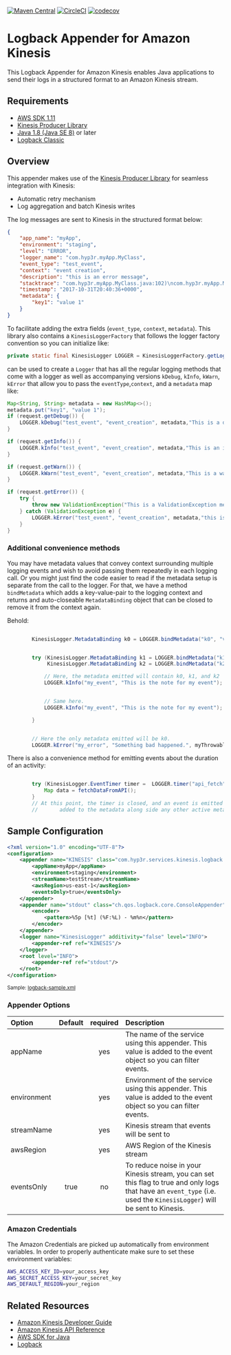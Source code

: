 [![Maven Central](https://img.shields.io/maven-central/v/com.hyp3r/kinesis-logback-appender.svg)](http://search.maven.org/#search%7Cgav%7C1%7Cg%3A%22com.hyp3r%22%20AND%20a%3A%22kinesis-logback-appender%22)
[![CircleCI](https://circleci.com/gh/hyp3rventures/kinesis-logback-appender.svg?style=shield&circle-token=:circle-token)](https://circleci.com/gh/hyp3rventures/kinesis-logback-appender)
[![codecov](https://codecov.io/gh/hyp3rventures/kinesis-logback-appender/branch/master/graph/badge.svg)](https://codecov.io/gh/hyp3rventures/kinesis-logback-appender)

# Logback Appender for Amazon Kinesis
This Logback Appender for Amazon Kinesis enables Java applications to send their logs in a structured format to an Amazon Kinesis stream. 

## Requirements
* [AWS SDK 1.11](https://mvnrepository.com/artifact/com.amazonaws/aws-java-sdk/1.11.221)
* [Kinesis Producer Library](https://mvnrepository.com/artifact/com.amazonaws/amazon-kinesis-producer/0.12.5)
* [Java 1.8 (Java SE 8)](http://www.oracle.com/technetwork/java/javase/documentation/jdk8-doc-downloads-2133158.html) or later
* [Logback Classic](https://mvnrepository.com/artifact/ch.qos.logback/logback-classic/1.2.3)

## Overview
This appender makes use of the [Kinesis Producer Library](http://docs.aws.amazon.com/streams/latest/dev/developing-producers-with-kpl.html) for seamless integration with Kinesis:
* Automatic retry mechanism
* Log aggregation and batch Kinesis writes

The log messages are sent to Kinesis in the structured format below:
```json
{
    "app_name": "myApp",
    "environment": "staging",
    "level": "ERROR",
    "logger_name": "com.hyp3r.myApp.MyClass",
    "event_type": "test_event",
    "context": "event creation",
    "description": "this is an error message",
    "stacktrace": "com.hyp3r.myApp.MyClass.java:102)\ncom.hyp3r.myApp.MyClass.java:72)\n",
    "timestamp": "2017-10-31T20:40:36+0000",
    "metadata": {
        "key1": "value 1"
    }
}
```

To facilitate adding the extra fields (`event_type`, `context`, `metadata`). This library also contains a 
`KinesisLoggerFactory` that follows the logger factory convention so you can initialize like:
```java
private static final KinesisLogger LOGGER = KinesisLoggerFactory.getLogger(MyClass.class);
``` 
can be used to create a `Logger` that has all the regular logging methods that come with a logger as well as 
accompanying versions `kDebug`, `kInfo`, `kWarn`, `kError` that allow you to pass the `eventType`,`context`, and 
a `metadata` map like:
```java
Map<String, String> metadata = new HashMap<>();
metadata.put("key1", "value 1");
if (request.getDebug()) {
    LOGGER.kDebug("test_event", "event_creation", metadata,"This is a debug message");
}

if (request.getInfo()) {
    LOGGER.kInfo("test_event", "event_creation", metadata,"This is an info message");
}

if (request.getWarn()) {
    LOGGER.kWarn("test_event", "event_creation", metadata,"This is a warn message");
}

if (request.getError()) {
    try {
        throw new ValidationException("This is a ValidationException message");
    } catch (ValidationException e) {
        LOGGER.kError("test_event", "event_creation", metadata,"this is an error message", e);
    }
}
```

### Additional convenience methods

You may have metadata values that convey context surrounding multiple logging events and wish to avoid passing them
repeatedly in each logging call.  Or you might just find the code easier to read if the metadata setup is separate
from the call to the logger.  For that, we have a method `bindMetadata` which adds a key-value-pair to the logging
context and returns and auto-closeable `MetadataBinding` object that can be closed to remove it from the context again.

Behold:
```java

        KinesisLogger.MetadataBinding k0 = LOGGER.bindMetadata("k0", "v0");


        try (KinesisLogger.MetadataBinding k1 = LOGGER.bindMetadata("k1", "v1");
             KinesisLogger.MetadataBinding k2 = LOGGER.bindMetadata("k2", "v2")) {

            // Here, the metadata emitted will contain k0, k1, and k2
            LOGGER.kInfo("my_event", "This is the note for my event");


            // Same here.
            LOGGER.kInfo("my_event", "This is the note for my event");

        }


        // Here the only metadata emitted will be k0.
        LOGGER.kError("my_error", "Something bad happened.", myThrowable);

```

There is also a convenience method for emitting events about the duration of an activity:

```java

        try (KinesisLogger.EventTimer timer =  LOGGER.timer("api_fetch")) {
            Map data = fetchDataFromAPI();
        }
        // At this point, the timer is closed, and an event is emitted of type "api_fetch", with a key "took_millis
        //       added to the metadata along side any other active metadata bindings.

```

## Sample Configuration
```xml
<?xml version="1.0" encoding="UTF-8"?>
<configuration>
    <appender name="KINESIS" class="com.hyp3r.services.kinesis.logback.KinesisAppender">
        <appName>myApp</appName>
        <environment>staging</environment>
        <streamName>testStream</streamName>
        <awsRegion>us-east-1</awsRegion>
        <eventsOnly>true</eventsOnly>
    </appender>
    <appender name="stdout" class="ch.qos.logback.core.ConsoleAppender">
        <encoder>
            <pattern>%5p [%t] (%F:%L) - %m%n</pattern>
        </encoder>
    </appender>
    <logger name="KinesisLogger" additivity="false" level="INFO">
        <appender-ref ref="KINESIS"/>
    </logger>
    <root level="INFO">
        <appender-ref ref="stdout"/>
    </root>
</configuration>
``` 
<sub>Sample: [logback-sample.xml](src/main/resources/logback-sample.xml)</sub>

### Appender Options
| **Option** | **Default** | **required** | **Description**
|:-----------|:-----------:|:------------:|:---------------
|  appName   |             |      yes     | The name of the service using this appender. This value is added to the event object so you can filter events. 
| environment|             |      yes     | Environment of the service using this appender. This value is added to the event object so you can filter events.
| streamName |             |      yes     | Kinesis stream that events will be sent to
|  awsRegion |             |      yes     | AWS Region of the Kinesis stream
| eventsOnly |     true    |      no      | To reduce noise in your Kinesis stream, you can set this flag to true and only logs that have an `event_type` (i.e. used the `KinesisLogger`) will be sent to Kinesis.

### Amazon Credentials
The Amazon Credentials are picked up automatically from environment variables. In order to properly authenticate make sure to set these environment variables:
```bash
AWS_ACCESS_KEY_ID=your_access_key
AWS_SECRET_ACCESS_KEY=your_secret_key
AWS_DEFAULT_REGION=your_region
``` 

## Related Resources
* [Amazon Kinesis Developer Guide](http://docs.aws.amazon.com/kinesis/latest/dev/introduction.html)  
* [Amazon Kinesis API Reference](http://docs.aws.amazon.com/kinesis/latest/APIReference/Welcome.html)
* [AWS SDK for Java](http://aws.amazon.com/sdkforjava)
* [Logback](https://logback.qos.ch/)